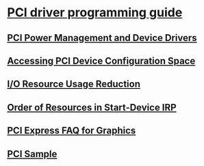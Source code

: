 # [PCI driver programming guide](pci-bus-design-guide.md)
## [PCI Power Management and Device Drivers](pci-power-management-and-device-drivers.md)
## [Accessing PCI Device Configuration Space](accessing-pci-device-configuration-space.md)
## [I/O Resource Usage Reduction](i-o-resource-usage-reduction.md)
## [Order of Resources in Start-Device IRP](order-of-resources-in-start-device-irp.md)
## [PCI Express FAQ for Graphics](pci-express-faq-for-graphics.md)
## [PCI Sample](pci-sample.md)

